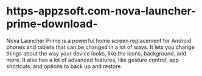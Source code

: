 # https-appzsoft.com-nova-launcher-prime-download-
Nova Launcher Prime is a powerful home screen replacement for Android phones and tablets that can be changed in a lot of ways. It lets you change things about the way your device looks, like the icons, background, and more. It also has a lot of advanced features, like gesture control, app shortcuts, and options to back up and restore.
